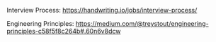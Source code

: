 Interview Process: https://handwriting.io/jobs/interview-process/

Engineering Principles: https://medium.com/@treystout/engineering-principles-c58f5f8c264b#.60n6v8dcw